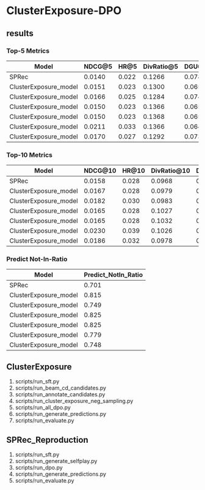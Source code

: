 # ClusterExposure-DPO

## results

### Top-5 Metrics

| Model | NDCG@5 | HR@5 | DivRatio@5 | DGU@5 | MGU@5 | ORRatio@5 |
| --- | --- | --- | --- | --- | --- | --- |
| SPRec                 | 0.0140 | 0.022 | 0.1266 | 0.0789 | 0.0228 | 0.0870 |
| ClusterExposure_model | 0.0151 | 0.023 | 0.1300 | 0.0652 | 0.0185 | 0.1154 |
| ClusterExposure_model | 0.0166 | 0.025 | 0.1284 | 0.0743 | 0.0201 | 0.0986 |
| ClusterExposure_model | 0.0150 | 0.023 | 0.1366 | 0.0655 | 0.0187 | 0.1200 |
| ClusterExposure_model | 0.0150 | 0.023 | 0.1368 | 0.0656 | 0.0187 | 0.1202 |
| ClusterExposure_model | 0.0211 | 0.033 | 0.1366 | 0.0644 | 0.0186 | 0.0966 |
| ClusterExposure_model | 0.0170 | 0.027 | 0.1292 | 0.0730 | 0.0196 | 0.0978 |

### Top-10 Metrics

| Model | NDCG@10 | HR@10 | DivRatio@10 | DGU@10 | MGU@10 | ORRatio@10 |
| --- | --- | --- | --- | --- | --- | --- |
| SPRec                 | 0.0158 | 0.028 | 0.0968 | 0.0450 | 0.0141 | 0.0623 |
| ClusterExposure_model | 0.0167 | 0.028 | 0.0979 | 0.0418 | 0.0125 | 0.0807 |
| ClusterExposure_model | 0.0182 | 0.030 | 0.0983 | 0.0452 | 0.0127 | 0.0656 |
| ClusterExposure_model | 0.0165 | 0.028 | 0.1027 | 0.0435 | 0.0129 | 0.0849 |
| ClusterExposure_model | 0.0165 | 0.028 | 0.1032 | 0.0435 | 0.0129 | 0.0850 |
| ClusterExposure_model | 0.0230 | 0.039 | 0.1026 | 0.0436 | 0.0129 | 0.0648 |
| ClusterExposure_model | 0.0186 | 0.032 | 0.0978 | 0.0443 | 0.0125 | 0.0655 |

### Predict Not-In-Ratio

| Model | Predict_NotIn_Ratio |
| --- | --- |
| SPRec | 0.701 |
| ClusterExposure_model | 0.815 |
| ClusterExposure_model | 0.749 |
| ClusterExposure_model | 0.825 |
| ClusterExposure_model | 0.825 |
| ClusterExposure_model | 0.779 |
| ClusterExposure_model | 0.748 |

## ClusterExposure
1. scripts/run_sft.py
2. scripts/run_beam_cd_candidates.py
3. scripts/run_annotate_candidates.py
4. scripts/run_cluster_exposure_neg_sampling.py
5. scripts/run_all_dpo.py
6. scripts/run_generate_predictions.py
7. scripts/run_evaluate.py

## SPRec_Reproduction
1. scripts/run_sft.py
2. scripts/run_generate_selfplay.py
3. scripts/run_dpo.py
4. scripts/run_generate_predictions.py
5. scripts/run_evaluate.py

